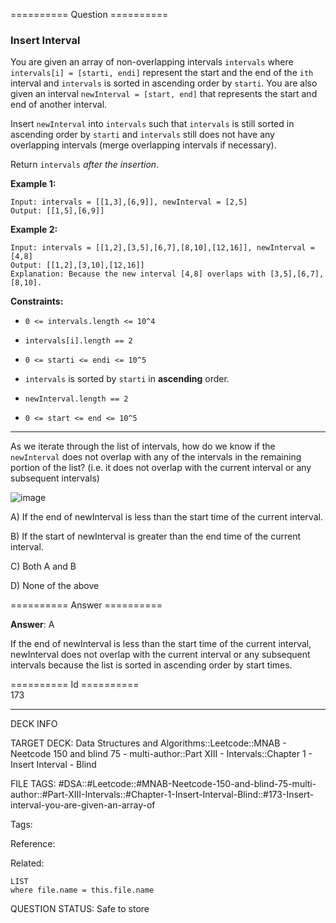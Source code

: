 ========== Question ==========  

### Insert Interval

You are given an array of non-overlapping intervals `intervals` where `intervals[i] = [starti, endi]` represent the start and the end of the `ith` interval and `intervals` is sorted in ascending order by `starti`. You are also given an interval `newInterval = [start, end]` that represents the start and end of another interval.

Insert `newInterval` into `intervals` such that `intervals` is still sorted in ascending order by `starti` and `intervals` still does not have any overlapping intervals (merge overlapping intervals if necessary).

Return `intervals` _after the insertion_.

**Example 1:**

```
Input: intervals = [[1,3],[6,9]], newInterval = [2,5]
Output: [[1,5],[6,9]]
```

**Example 2:**

```
Input: intervals = [[1,2],[3,5],[6,7],[8,10],[12,16]], newInterval = [4,8]
Output: [[1,2],[3,10],[12,16]]
Explanation: Because the new interval [4,8] overlaps with [3,5],[6,7],[8,10].
```

**Constraints:**

-   `0 <= intervals.length <= 10^4`

-   `intervals[i].length == 2`

-   `0 <= starti <= endi <= 10^5`

-   `intervals` is sorted by `starti` in **ascending** order.

-   `newInterval.length == 2`

-   `0 <= start <= end <= 10^5`

---

As we iterate through the list of intervals, how do we know if the `newInterval` does not overlap with any of the intervals in the remaining portion of the list? (i.e. it does not overlap with the current interval or any subsequent intervals)

![image](https://imagedelivery.net/CLfkmk9Wzy8_9HRyug4EVA/1f41ea61-3124-453d-7545-b5d5168de700/public)

A) If the end of newInterval is less than the start time of the current interval.

B) If the start of newInterval is greater than the end time of the current interval.

C) Both A and B

D) None of the above  

========== Answer ==========  

**Answer**: A

If the end of newInterval is less than the start time of the current interval, newInterval does not overlap with the current interval or any subsequent intervals because the list is sorted in ascending order by start times.

========== Id ==========  
173

---

DECK INFO

TARGET DECK: Data Structures and Algorithms::Leetcode::MNAB - Neetcode 150 and blind 75 - multi-author::Part XIII - Intervals::Chapter 1 - Insert Interval - Blind

FILE TAGS: #DSA::#Leetcode::#MNAB-Neetcode-150-and-blind-75-multi-author::#Part-XIII-Intervals::#Chapter-1-Insert-Interval-Blind::#173-Insert-interval-you-are-given-an-array-of

Tags:

Reference:

Related:

```dataview
LIST
where file.name = this.file.name
```
QUESTION STATUS: Safe to store
